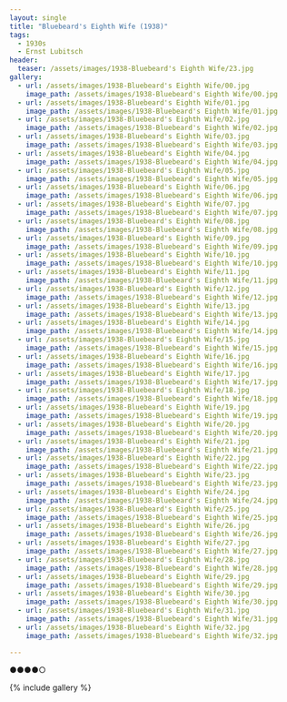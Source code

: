 ```yaml
---
layout: single
title: "Bluebeard's Eighth Wife (1938)"
tags:
  - 1930s 
  - Ernst Lubitsch
header:
  teaser: /assets/images/1938-Bluebeard's Eighth Wife/23.jpg
gallery:
  - url: /assets/images/1938-Bluebeard's Eighth Wife/00.jpg
    image_path: /assets/images/1938-Bluebeard's Eighth Wife/00.jpg  
  - url: /assets/images/1938-Bluebeard's Eighth Wife/01.jpg
    image_path: /assets/images/1938-Bluebeard's Eighth Wife/01.jpg
  - url: /assets/images/1938-Bluebeard's Eighth Wife/02.jpg
    image_path: /assets/images/1938-Bluebeard's Eighth Wife/02.jpg
  - url: /assets/images/1938-Bluebeard's Eighth Wife/03.jpg
    image_path: /assets/images/1938-Bluebeard's Eighth Wife/03.jpg
  - url: /assets/images/1938-Bluebeard's Eighth Wife/04.jpg
    image_path: /assets/images/1938-Bluebeard's Eighth Wife/04.jpg
  - url: /assets/images/1938-Bluebeard's Eighth Wife/05.jpg
    image_path: /assets/images/1938-Bluebeard's Eighth Wife/05.jpg
  - url: /assets/images/1938-Bluebeard's Eighth Wife/06.jpg
    image_path: /assets/images/1938-Bluebeard's Eighth Wife/06.jpg
  - url: /assets/images/1938-Bluebeard's Eighth Wife/07.jpg
    image_path: /assets/images/1938-Bluebeard's Eighth Wife/07.jpg
  - url: /assets/images/1938-Bluebeard's Eighth Wife/08.jpg
    image_path: /assets/images/1938-Bluebeard's Eighth Wife/08.jpg
  - url: /assets/images/1938-Bluebeard's Eighth Wife/09.jpg
    image_path: /assets/images/1938-Bluebeard's Eighth Wife/09.jpg
  - url: /assets/images/1938-Bluebeard's Eighth Wife/10.jpg
    image_path: /assets/images/1938-Bluebeard's Eighth Wife/10.jpg
  - url: /assets/images/1938-Bluebeard's Eighth Wife/11.jpg
    image_path: /assets/images/1938-Bluebeard's Eighth Wife/11.jpg
  - url: /assets/images/1938-Bluebeard's Eighth Wife/12.jpg
    image_path: /assets/images/1938-Bluebeard's Eighth Wife/12.jpg
  - url: /assets/images/1938-Bluebeard's Eighth Wife/13.jpg
    image_path: /assets/images/1938-Bluebeard's Eighth Wife/13.jpg
  - url: /assets/images/1938-Bluebeard's Eighth Wife/14.jpg
    image_path: /assets/images/1938-Bluebeard's Eighth Wife/14.jpg
  - url: /assets/images/1938-Bluebeard's Eighth Wife/15.jpg
    image_path: /assets/images/1938-Bluebeard's Eighth Wife/15.jpg
  - url: /assets/images/1938-Bluebeard's Eighth Wife/16.jpg
    image_path: /assets/images/1938-Bluebeard's Eighth Wife/16.jpg
  - url: /assets/images/1938-Bluebeard's Eighth Wife/17.jpg
    image_path: /assets/images/1938-Bluebeard's Eighth Wife/17.jpg
  - url: /assets/images/1938-Bluebeard's Eighth Wife/18.jpg
    image_path: /assets/images/1938-Bluebeard's Eighth Wife/18.jpg
  - url: /assets/images/1938-Bluebeard's Eighth Wife/19.jpg
    image_path: /assets/images/1938-Bluebeard's Eighth Wife/19.jpg
  - url: /assets/images/1938-Bluebeard's Eighth Wife/20.jpg
    image_path: /assets/images/1938-Bluebeard's Eighth Wife/20.jpg
  - url: /assets/images/1938-Bluebeard's Eighth Wife/21.jpg
    image_path: /assets/images/1938-Bluebeard's Eighth Wife/21.jpg
  - url: /assets/images/1938-Bluebeard's Eighth Wife/22.jpg
    image_path: /assets/images/1938-Bluebeard's Eighth Wife/22.jpg
  - url: /assets/images/1938-Bluebeard's Eighth Wife/23.jpg
    image_path: /assets/images/1938-Bluebeard's Eighth Wife/23.jpg
  - url: /assets/images/1938-Bluebeard's Eighth Wife/24.jpg
    image_path: /assets/images/1938-Bluebeard's Eighth Wife/24.jpg
  - url: /assets/images/1938-Bluebeard's Eighth Wife/25.jpg
    image_path: /assets/images/1938-Bluebeard's Eighth Wife/25.jpg
  - url: /assets/images/1938-Bluebeard's Eighth Wife/26.jpg
    image_path: /assets/images/1938-Bluebeard's Eighth Wife/26.jpg
  - url: /assets/images/1938-Bluebeard's Eighth Wife/27.jpg
    image_path: /assets/images/1938-Bluebeard's Eighth Wife/27.jpg
  - url: /assets/images/1938-Bluebeard's Eighth Wife/28.jpg
    image_path: /assets/images/1938-Bluebeard's Eighth Wife/28.jpg
  - url: /assets/images/1938-Bluebeard's Eighth Wife/29.jpg
    image_path: /assets/images/1938-Bluebeard's Eighth Wife/29.jpg
  - url: /assets/images/1938-Bluebeard's Eighth Wife/30.jpg
    image_path: /assets/images/1938-Bluebeard's Eighth Wife/30.jpg
  - url: /assets/images/1938-Bluebeard's Eighth Wife/31.jpg
    image_path: /assets/images/1938-Bluebeard's Eighth Wife/31.jpg
  - url: /assets/images/1938-Bluebeard's Eighth Wife/32.jpg
    image_path: /assets/images/1938-Bluebeard's Eighth Wife/32.jpg

---
```

●●●●○

{% include gallery %}
